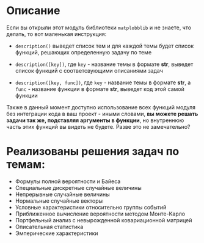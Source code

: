 # Описание
Если вы открыли этот модуль библиотеки `matplobblib` и не знаете, что делать, то вот маленькая инструкция:

- `description()` выведет список тем и для каждой темы будет список функций, решающих определенную задачу по теме

- `description([key])`, где  `key` - название темы в формате **str**, выведет список функций с соответсвующими описаниями задач

- `description([key, func])`, где  `key` - название темы в формате **str**, a `func` - название функции в формате **str**, выведет код этой самой функции

Также в данный момент доступно использование всех функций модуля без интеграции кода в ваш проект - иными словами, **вы можете решать задачи так же, подставляя аргументы в функции**, но внутреннюю часть этих функций вы видеть не будете. Разве это не замечательно?

# Реализованы решения задач по темам:

- Формулы полной вероятности и Байеса
- Специальные дискретные случайные величины
- Непрерывные случайные величины
- Нормальные случайные векторы
- Условные характеристики относительно группы событий
- Приближенное вычисление вероятности методом Монте-Карло
- Портфельный анализ с невырожденной ковариационной матрицей
- Описательная статистика
- Эмперические характеристики